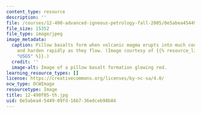 ```yaml
---
content_type: resource
description: ''
file: /courses/12-490-advanced-igneous-petrology-fall-2005/0e5abea4544909fd16b736edceb98b84_12-490f05-th.jpg
file_size: 15352
file_type: image/jpeg
image_metadata:
  caption: Pillow basalts form when volcanic magma erupts into much cooler air/water
    and harden rapidly as they flow. (Image courtesy of {{% resource_link "82404ec3-5b84-4125-9bcb-96e3d2b17819"
    "USGS" %}}.)
  credit: ''
  image-alt: Image of a pillow basalt formation glowing red.
learning_resource_types: []
license: https://creativecommons.org/licenses/by-nc-sa/4.0/
ocw_type: OCWImage
resourcetype: Image
title: 12-490f05-th.jpg
uid: 0e5abea4-5449-09fd-16b7-36edceb98b84
---
```

